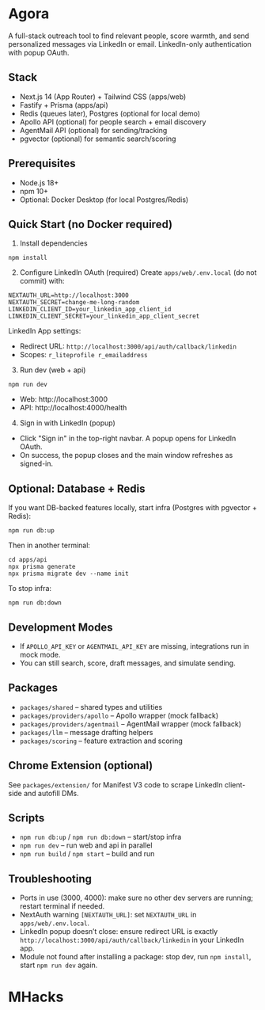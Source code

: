 # Agora

A full-stack outreach tool to find relevant people, score warmth, and send personalized messages via LinkedIn or email. LinkedIn-only authentication with popup OAuth.

## Stack
- Next.js 14 (App Router) + Tailwind CSS (apps/web)
- Fastify + Prisma (apps/api)
- Redis (queues later), Postgres (optional for local demo)
- Apollo API (optional) for people search + email discovery
- AgentMail API (optional) for sending/tracking
- pgvector (optional) for semantic search/scoring

## Prerequisites
- Node.js 18+
- npm 10+
- Optional: Docker Desktop (for local Postgres/Redis)

## Quick Start (no Docker required)

1) Install dependencies
```
npm install
```

2) Configure LinkedIn OAuth (required)
Create `apps/web/.env.local` (do not commit) with:
```
NEXTAUTH_URL=http://localhost:3000
NEXTAUTH_SECRET=change-me-long-random
LINKEDIN_CLIENT_ID=your_linkedin_app_client_id
LINKEDIN_CLIENT_SECRET=your_linkedin_app_client_secret
```
LinkedIn App settings:
- Redirect URL: `http://localhost:3000/api/auth/callback/linkedin`
- Scopes: `r_liteprofile r_emailaddress`

3) Run dev (web + api)
```
npm run dev
```

- Web: http://localhost:3000
- API: http://localhost:4000/health

4) Sign in with LinkedIn (popup)
- Click "Sign in" in the top-right navbar. A popup opens for LinkedIn OAuth.
- On success, the popup closes and the main window refreshes as signed-in.

## Optional: Database + Redis
If you want DB-backed features locally, start infra (Postgres with pgvector + Redis):
```
npm run db:up
```
Then in another terminal:
```
cd apps/api
npx prisma generate
npx prisma migrate dev --name init
```

To stop infra:
```
npm run db:down
```

## Development Modes
- If `APOLLO_API_KEY` or `AGENTMAIL_API_KEY` are missing, integrations run in mock mode.
- You can still search, score, draft messages, and simulate sending.

## Packages
- `packages/shared` – shared types and utilities
- `packages/providers/apollo` – Apollo wrapper (mock fallback)
- `packages/providers/agentmail` – AgentMail wrapper (mock fallback)
- `packages/llm` – message drafting helpers
- `packages/scoring` – feature extraction and scoring

## Chrome Extension (optional)
See `packages/extension/` for Manifest V3 code to scrape LinkedIn client-side and autofill DMs.

## Scripts
- `npm run db:up` / `npm run db:down` – start/stop infra
- `npm run dev` – run web and api in parallel
- `npm run build` / `npm start` – build and run

## Troubleshooting
- Ports in use (3000, 4000): make sure no other dev servers are running; restart terminal if needed.
- NextAuth warning `[NEXTAUTH_URL]`: set `NEXTAUTH_URL` in `apps/web/.env.local`.
- LinkedIn popup doesn’t close: ensure redirect URL is exactly `http://localhost:3000/api/auth/callback/linkedin` in your LinkedIn app.
- Module not found after installing a package: stop dev, run `npm install`, start `npm run dev` again.
# MHacks
